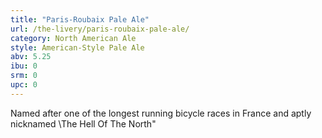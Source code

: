 ```yaml
---
title: "Paris-Roubaix Pale Ale"
url: /the-livery/paris-roubaix-pale-ale/
category: North American Ale
style: American-Style Pale Ale
abv: 5.25
ibu: 0
srm: 0
upc: 0
---
```

Named after one of the longest running bicycle races in France and aptly nicknamed \The Hell Of The North\"
